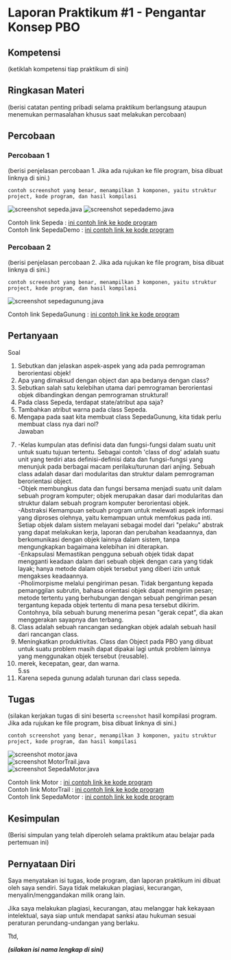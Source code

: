 # Laporan Praktikum #1 - Pengantar Konsep PBO

## Kompetensi

(ketiklah kompetensi tiap praktikum di sini)

## Ringkasan Materi

(berisi catatan penting pribadi selama praktikum berlangsung ataupun menemukan permasalahan khusus saat melakukan percobaan)

## Percobaan

### Percobaan 1

(berisi penjelasan percobaan 1. Jika ada rujukan ke file program, bisa dibuat linknya di sini.)

`contoh screenshot yang benar, menampilkan 3 komponen, yaitu struktur project, kode program, dan hasil kompilasi`

![screenshot sepeda.java](img/sepeda.png)
![screenshot sepedademo.java](img/sepedademo.png)

Contoh link Sepeda : [ini contoh link ke kode program](../../src/1_Pengantar_Konsep_PBO/Sepeda.java)<br>
Contoh link SepedaDemo : [ini contoh link ke kode program](../../src/1_Pengantar_Konsep_PBO/SepedaDemo.java)

### Percobaan 2

(berisi penjelasan percobaan 2. Jika ada rujukan ke file program, bisa dibuat linknya di sini.)

`contoh screenshot yang benar, menampilkan 3 komponen, yaitu struktur project, kode program, dan hasil kompilasi`

![screenshot sepedagunung.java](img/sepedagunung.png)

Contoh link SepedaGunung : [ini contoh link ke kode program](../../src/1_Pengantar_Konsep_PBO/SepedaGunung.java)

## Pertanyaan

Soal<br>
1. Sebutkan dan jelaskan aspek-aspek yang ada pada pemrograman berorientasi objek!<br>
2. Apa yang dimaksud dengan object dan apa bedanya dengan class?<br>
3. Sebutkan salah satu kelebihan utama dari pemrograman berorientasi objek dibandingkan dengan pemrograman struktural!<br>
4. Pada class Sepeda, terdapat state/atribut apa saja?<br>
5. Tambahkan atribut warna pada class Sepeda.<br>
6. Mengapa pada saat kita membuat class SepedaGunung, kita tidak perlu membuat class nya dari nol?<br>
Jawaban<br><p>
1.  -Kelas kumpulan atas definisi data dan fungsi-fungsi dalam suatu unit untuk suatu tujuan tertentu. Sebagai contoh 'class of dog'          adalah suatu unit yang terdiri atas definisi-definisi data dan fungsi-fungsi yang menunjuk pada berbagai macam perilaku/turunan          dari anjing. Sebuah class adalah dasar dari modularitas dan struktur dalam pemrograman berorientasi object.<br>
    -Objek membungkus data dan fungsi bersama menjadi suatu unit dalam sebuah program komputer; objek merupakan dasar dari modularitas        dan struktur dalam sebuah program komputer berorientasi objek.<br>
    -Abstraksi Kemampuan sebuah program untuk melewati aspek informasi yang diproses olehnya, yaitu kemampuan untuk memfokus pada inti.      Setiap objek dalam sistem melayani sebagai model dari "pelaku" abstrak yang dapat melakukan kerja, laporan dan perubahan                keadaannya, dan berkomunikasi dengan objek lainnya dalam sistem, tanpa mengungkapkan bagaimana kelebihan ini diterapkan.<br>
    -Enkapsulasi Memastikan pengguna sebuah objek tidak dapat mengganti keadaan dalam dari sebuah objek dengan cara yang tidak layak;        hanya metode dalam objek tersebut yang diberi izin untuk mengakses keadaannya.<br>
    -Pholimorpisme melalui pengiriman pesan. Tidak bergantung kepada pemanggilan subrutin, bahasa orientasi objek dapat mengirim pesan;      metode tertentu yang berhubungan dengan sebuah pengiriman pesan tergantung kepada objek tertentu di mana pesa tersebut dikirim.          Contohnya, bila sebuah burung menerima pesan "gerak cepat", dia akan menggerakan sayapnya dan terbang.<br>
2.  Class adalah sebuah rancangan sedangkan objek adalah sebuah hasil dari rancangan class.<br>
3.  Meningkatkan produktivitas. Class dan Object pada PBO yang dibuat untuk suatu problem masih dapat dipakai lagi untuk problem lainnya     yang menggunakan objek tersebut (reusable).<br>
4.  merek, kecepatan, gear, dan warna.<br>
5.ss
6.  Karena sepeda gunung adalah turunan dari class sepeda.</p>


## Tugas

(silakan kerjakan tugas di sini beserta `screenshot` hasil kompilasi program. Jika ada rujukan ke file program, bisa dibuat linknya di sini.)

`contoh screenshot yang benar, menampilkan 3 komponen, yaitu struktur project, kode program, dan hasil kompilasi`

![screenshot motor.java](img/motor.png)<br>
![screenshot MotorTrail.java](img/motortrail.png)<br>
![screenshot SepedaMotor.java](img/sepedamotor.png)

Contoh link Motor : [ini contoh link ke kode program](../../src/1_Pengantar_Konsep_PBO/Motor.java)<br>
Contoh link MotorTrail : [ini contoh link ke kode program](../../src/1_Pengantar_Konsep_PBO/MotorTrail.java)<br>
Contoh link SepedaMotor : [ini contoh link ke kode program](../../src/1_Pengantar_Konsep_PBO/SepedaMotor.java)



## Kesimpulan

(Berisi simpulan yang telah diperoleh selama praktikum atau belajar pada pertemuan ini)

## Pernyataan Diri

Saya menyatakan isi tugas, kode program, dan laporan praktikum ini dibuat oleh saya sendiri. Saya tidak melakukan plagiasi, kecurangan, menyalin/menggandakan milik orang lain.

Jika saya melakukan plagiasi, kecurangan, atau melanggar hak kekayaan intelektual, saya siap untuk mendapat sanksi atau hukuman sesuai peraturan perundang-undangan yang berlaku.

Ttd,

***(silakan isi nama lengkap di sini)***
